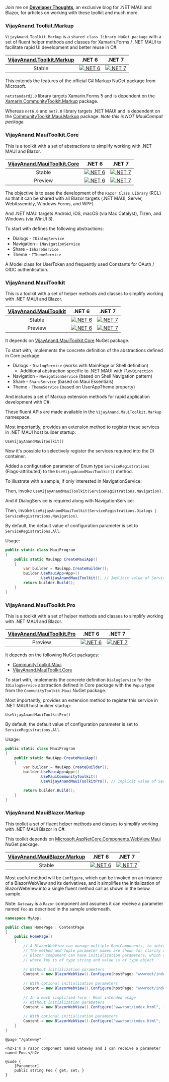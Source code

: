 Join me on [**Developer Thoughts**](https://egvijayanand.in/), an exclusive blog for .NET MAUI and Blazor, for articles on working with these toolkit and much more.

### VijayAnand.Toolkit.Markup

`VijayAnand.Toolkit.Markup` is a `shared class library NuGet package` with a set of fluent helper methods and classes for Xamarin.Forms / .NET MAUI to facilitate rapid UI development and better reuse in C#.

<!-- [![VijayAnand.Toolkit.Markup - NuGet Package](https://badgen.net/nuget/v/VijayAnand.Toolkit.Markup/)](https://www.nuget.org/packages/VijayAnand.Toolkit.Markup/) -->

|[VijayAnand.Toolkit.Markup](https://www.nuget.org/packages/VijayAnand.Toolkit.Markup/)|.NET 6|.NET 7|
|:---:|:---:|:---:|
|Stable|[![.NET 6](https://badgen.net/badge/nuget/v1.0.2/blue?icon=nuget)](https://www.nuget.org/packages/VijayAnand.Toolkit.Markup/1.0.2)|[![.NET 7](https://badgen.net/nuget/v/VijayAnand.Toolkit.Markup/?icon=nuget)](https://www.nuget.org/packages/VijayAnand.Toolkit.Markup/)|

This extends the features of the official C# Markup NuGet package from Microsoft.

`netstandard2.0` library targets Xamarin.Forms 5 and is dependent on the [Xamarin.CommunityToolkit.Markup](https://www.nuget.org/packages/Xamarin.CommunityToolkit.Markup/) package.

Whereas `net6.0` and `net7.0` library targets .NET MAUI and is dependent on the [CommunityToolkit.Maui.Markup](https://www.nuget.org/packages/CommunityToolkit.Maui.Markup/) package. *Note this is NOT MauiCompat package.*

### VijayAnand.MauiToolkit.Core

This is a toolkit with a set of abstractions to simplify working with .NET MAUI and Blazor.

|[VijayAnand.MauiToolkit.Core](https://www.nuget.org/packages/VijayAnand.MauiToolkit.Core/)|.NET 6|.NET 7|
|:---:|:---:|:---:|
|Stable|[![.NET 6](https://badgen.net/badge/nuget/v1.0.3/blue?icon=nuget)](https://www.nuget.org/packages/VijayAnand.MauiToolkit.Core/1.0.3)|[![.NET 7](https://badgen.net/nuget/v/VijayAnand.MauiToolkit.Core/?icon=nuget)](https://www.nuget.org/packages/VijayAnand.MauiToolkit.Core/)|
|Preview|[![.NET 6](https://badgen.net/badge/nuget/v1.1.0-preview.2/blue?icon=nuget)](https://www.nuget.org/packages/VijayAnand.MauiToolkit.Core/1.1.0-preview.2)|[![.NET 7](https://badgen.net/nuget/v/VijayAnand.MauiToolkit.Core/pre?icon=nuget)](https://www.nuget.org/packages/VijayAnand.MauiToolkit.Core/absoluteLatest)|

The objective is to ease the development of the `Razor Class Library` (RCL) so that it can be shared with all Blazor targets (.NET MAUI, Server, WebAssembly, Windows Forms, and WPF).

And .NET MAUI targets Android, iOS, macOS (via Mac Catalyst), Tizen, and Windows (via WinUI 3).

To start with defines the following abstractions:

* Dialogs - `IDialogService`
* Navigation - `INavigationService`
* Share - `IShareService`
* Theme - `IThemeService`

A Model class for UserToken and frequently used Constants for OAuth / OIDC authentication.

### VijayAnand.MauiToolkit

This is a toolkit with a set of helper methods and classes to simplify working with .NET MAUI and Blazor.

|[VijayAnand.MauiToolkit](https://www.nuget.org/packages/VijayAnand.MauiToolkit/)|.NET 6|.NET 7|
|:---:|:---:|:---:|
|Stable|[![.NET 6](https://badgen.net/badge/nuget/v1.0.3/blue?icon=nuget)](https://www.nuget.org/packages/VijayAnand.MauiToolkit/1.0.3)|[![.NET 7](https://badgen.net/nuget/v/VijayAnand.MauiToolkit/?icon=nuget)](https://www.nuget.org/packages/VijayAnand.MauiToolkit/)|
|Preview|[![.NET 6](https://badgen.net/badge/nuget/v1.1.0-preview.2/blue?icon=nuget)](https://www.nuget.org/packages/VijayAnand.MauiToolkit/1.1.0-preview.2)|[![.NET 7](https://badgen.net/nuget/v/VijayAnand.MauiToolkit/pre?icon=nuget)](https://www.nuget.org/packages/VijayAnand.MauiToolkit/absoluteLatest)|

It depends on [VijayAnand.MauiToolkit.Core](https://www.nuget.org/packages/VijayAnand.MauiToolkit.Core/) NuGet package.

To start with, implements the concrete definition of the abstractions defined in Core package:

* Dialogs - `DialogService` (works with MainPage or Shell definition)
  - Additional abstraction specific to .NET MAUI with `FlowDirection`
* Navigation - `NavigationService` (based on Shell Navigation pattern)
* Share - `ShareService` (based on Maui Essentials)
* Theme - `ThemeService` (based on UserAppTheme property)

And includes a set of Markup extension methods for rapid application development with C#.

These fluent APIs are made available in the `VijayAnand.MauiToolkit.Markup` namespace.

Most importantly, provides an extension method to register these services in .NET MAUI host builder startup:

`UseVijayAnandMauiToolkit()`

Now it's possible to selectively register the services required into the DI container.

Added a configuration parameter of Enum type `ServiceRegistrations` (Flags-attributed) to the `UseVijayAnandMauiToolkit()` method.

To illustrate with a sample, if only interested in NavigationService:

Then, invoke `UseVijayAnandMauiToolkit(ServiceRegistrations.Navigation)`.

And if DialogService is required along with NavigationService:

Then, invoke `UseVijayAnandMauiToolkit(ServiceRegistrations.Dialogs | ServiceRegistrations.Navigation)`.

By default, the default value of configuration parameter is set to `ServiceRegistrations.All`.

Usage:

```cs
public static class MauiProgram
{
    public static MauiApp CreateMauiApp()
    {
        var builder = MauiApp.CreateBuilder();
        builder.UseMauiApp<App>()
               .UseVijayAnandMauiToolkit(); // Implicit value of ServiceRegistrations.All passed as configuration parameter
        return builder.Build();
    }
}
```
### VijayAnand.MauiToolkit.Pro

This is a toolkit with a set of helper methods and classes to simplify working with .NET MAUI and Blazor.

|[VijayAnand.MauiToolkit.Pro](https://www.nuget.org/packages/VijayAnand.MauiToolkit.Pro/)|.NET 6|.NET 7|
|:---:|:---:|:---:|
|Preview|[![.NET 6](https://badgen.net/badge/nuget/v1.1.0-preview.2/blue?icon=nuget)](https://www.nuget.org/packages/VijayAnand.MauiToolkit.Pro/1.1.0-preview.2)|[![.NET 7](https://badgen.net/nuget/v/VijayAnand.MauiToolkit.Pro/pre?icon=nuget)](https://www.nuget.org/packages/VijayAnand.MauiToolkit.Pro/absoluteLatest)|

It depends on the following NuGet packages:

* [CommunityToolkit.Maui](https://www.nuget.org/packages/CommunityToolkit.Maui/)
* [VijayAnand.MauiToolkit.Core](https://www.nuget.org/packages/VijayAnand.MauiToolkit.Core/)

To start with, implements the concrete definition `DialogService` for the `IDialogService` abstraction defined in Core package with the `Popup` type from the `CommunityToolkit.Maui` NuGet package.

Most importantly, provides an extension method to register this service in .NET MAUI host builder startup:

`UseVijayAnandMauiToolkitPro()`

By default, the default value of configuration parameter is set to `ServiceRegistrations.All`.

Usage:

```cs
public static class MauiProgram
{
    public static MauiApp CreateMauiApp()
    {
        var builder = MauiApp.CreateBuilder();
        builder.UseMauiApp<App>()
               .UseMauiCommunityToolkit()
               .UseVijayAnandMauiToolkitPro(); // Implicit value of ServiceRegistrations.All passed as configuration parameter

        return builder.Build();
    }
}
```

### VijayAnand.MauiBlazor.Markup

This toolkit a set of fluent helper methods and classes to simplify working with .NET MAUI Blazor in C#.

This toolkit depends on [Microsoft.AspNetCore.Components.WebView.Maui](https://www.nuget.org/packages/Microsoft.AspNetCore.Components.WebView.Maui) NuGet package.

|[VijayAnand.MauiBlazor.Markup](https://www.nuget.org/packages/VijayAnand.MauiBlazor.Markup/)|.NET 6|.NET 7|
|:---:|:---:|:---:|
|Stable|[![.NET 6](https://badgen.net/badge/nuget/v1.0.8/blue?icon=nuget)](https://www.nuget.org/packages/VijayAnand.MauiBlazor.Markup/1.0.8)|[![.NET 7](https://badgen.net/nuget/v/VijayAnand.MauiBlazor.Markup/?icon=nuget)](https://www.nuget.org/packages/VijayAnand.MauiBlazor.Markup/)|

Most useful method will be `Configure`, which can be invoked on an instance of a BlazorWebView and its derivatives, and it simplifies the initialization of BlazorWebView into a single fluent method call as shown in the below sample.

Note: `Gateway` is a `Razor` component and assumes it can receive a parameter named `Foo` as described in the sample underneath.

```cs
namespace MyApp;

public class HomePage : ContentPage
{
    public HomePage()
    {
        // A BlazorWebView can manage multiple RootComponents, to achieve this, define another Tuple with values of that component        
        // The method and Tuple parameter names are shown for clarity and it's optional
        // Blazor component can have initialization parameters, which can be supplied thro parameters, a dictionary of keyValues 
        // where key is of type string and value is of type object
        
        // Without initialization parameters
        Content = new BlazorWebView().Configure(hostPage: "wwwroot/index.html", (selector: "#app", componentType: typeof(Gateway), parameters: null));
        
        // With optional initialization parameters
        Content = new BlazorWebView().Configure(hostPage: "wwwroot/index.html", (selector: "#app", componentType: typeof(Gateway), parameters: new Dictionary<string, object?> { [nameof(Gateway.Foo)] = "Bar" }));
        
        // In a much simplified form - Real intended usage        
        // Without initialization parameters
        Content = new BlazorWebView().Configure("wwwroot/index.html", ("#app", typeof(Gateway), null));
        
        // With optional initialization parameters
        Content = new BlazorWebView().Configure("wwwroot/index.html", ("#app", typeof(Gateway), new Dictionary<string, object?> { [nameof(Gateway.Foo)] = "Bar" }));
    }
}
```
```razor
@page "/gateway"

<h2>I'm a razor component named Gateway and I can receive a parameter named Foo.</h2>

@code {
    [Parameter]
    public string Foo { get; set; }
}
```
<!--
```CS
// For brevity, only the necessary code is made available. This can be nested anywhere a View can be defined
// The method and Tuple parameter names are shown for clarity and it's optional
// A BlazorWebView can manage multiple RootComponents, to achieve this, define another Tuple with values of that component
// Blazor component can have initialization parameters, which can be supplied thro parameters, a dictionary of keyValues 
// where key is of type string and value is of type object
new BlazorWebView().Configure(hostPage: "wwwroot/index.html", (selector: "#app", componentType: typeof(Gateway), parameters: null))
// Another example with component initialization parameters
new BlazorWebView().Configure(hostPage: "wwwroot/index.html", (selector: "#app", componentType: typeof(Gateway), parameters: new Dictionary<string, object?> { ["Foo"] = "Bar" }))
```
-->
